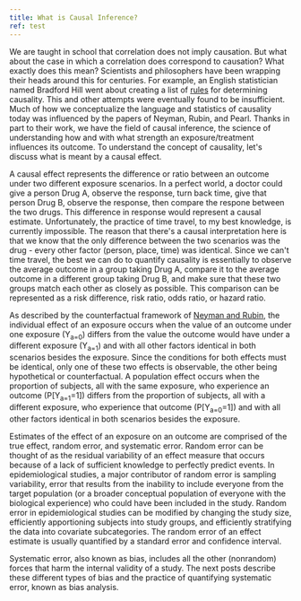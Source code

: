 ```yaml
---
title: What is Causal Inference?
ref: test
---
```


We are taught in school that correlation does not imply causation. But what about the case in which a correlation does correspond to causation? What exactly does this mean? Scientists and philosophers have been wrapping their heads around this for centuries. For example, an English statistician named Bradford Hill went about creating a list of [rules](https://en.wikipedia.org/wiki/Bradford_Hill_criteria) for determining causality. This and other attempts were eventually found to be insufficient. Much of how we conceptualize the language and statistics of causality today was influenced by the papers of Neyman, Rubin, and Pearl. Thanks in part to their work, we have the field of causal inference, the science of understanding how and with what strength an exposure/treatment influences its outcome. To understand the concept of causality, let's discuss what is meant by a causal effect.

A causal effect represents the difference or ratio between an outcome under two different exposure scenarios. In a perfect world, a doctor could give a person Drug A, observe the response, turn back time, give that person Drug B, observe the response, then compare the respone between the two drugs. This difference in response would represent a causal estimate. Unfortunately, the practice of time travel, to my best knowledge, is currently impossible. The reason that there's a causal interpretation here is that we know that the only difference between the two scenarios was the drug - every other factor (person, place, time) was identical. Since we can't time travel, the best we can do to quantify causality is essentially to observe the average outcome in a group taking Drug A, compare it to the average outcome in a different group taking Drug B, and make sure that these two groups match each other as closely as possible. This comparison can be represented as a risk difference, risk ratio, odds ratio, or hazard ratio.   

As described by the counterfactual framework of [Neyman and Rubin](https://en.wikipedia.org/wiki/Rubin_causal_model), the individual effect of an exposure occurs when the value of an outcome under one exposure (Y<sub>a=0</sub>) differs from the value the outcome would have under a different exposure (Y<sub>a=1</sub>) and with all other factors identical in both scenarios besides the exposure.  Since the conditions for both effects must be identical, only one of these two effects is observable, the other being hypothetical or counterfactual.  A population effect occurs when the proportion of subjects, all with the same exposure, who experience an outcome (P[Y<sub>a=1</sub>=1]) differs from the proportion of subjects, all with a different exposure, who experience that outcome (P[Y<sub>a=0</sub>=1]) and with all other factors identical in both scenarios besides the exposure.

Estimates of the effect of an exposure on an outcome are comprised of the true effect, random error, and systematic error. 
Random error can be thought of as the residual variability of an effect measure that occurs because of a lack of sufficient 
knowledge to perfectly predict events. In epidemiological studies, a major contributor of random error is sampling variability, error that results from the inability to include everyone from the target population (or a broader conceptual population of everyone with the biological experience) who could have been included in the study.  Random error in epidemiological studies can be modified by changing the study size, efficiently apportioning subjects into study groups, and efficiently stratifying the data into covariate subcategories. The random error of an effect estimate is usually quantified by a standard error and confidence interval.

Systematic error, also known as bias, includes all the other (nonrandom) forces that harm the internal validity of a study. The next posts describe these different types of bias and the practice of quantifying systematic error, known as bias analysis.
